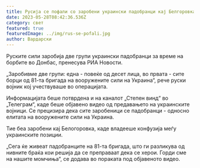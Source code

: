```yaml
---
title: Русија се пофали со заробени украински падобранци кај Белгоровка
date: 2023-05-28T08:42:36.536Z
category: свет
featured: true
featuredImage: ../img/rus-se-pofali.jpg
author: Вардарски
---
```

Руските сили заробија две групи украински падобранци за време на борбите во Донбас, пренесува РИА Новости.

„Заробивме две групи: една - повеќе од десет лица, во првата - сите борци од 81-та бригада на вооружените сили на Украина“, рече руски војник кој учествуваше во операцијата.

Информацијата беше потврдена и на каналот „Степен винд“ во „Телеграм“, каде беше објавено видео од предавањето на украинските војници. Се прецизира дека сите заробеници се падобранци - односно елитата на вооружените сили на Украина.

Тие беа заробени кај Белогоровка, каде владееше конфузија меѓу украинските позиции.

„Сега ќе живеат падобранците на 81-та бригада, што ги разликува од нивните браќа кои решија да се преправаат дека се херои. Горди сме на нашите момчиња“, се додава во пораката под објавеното видео.

<script async src="https://telegram.org/js/telegram-widget.js?22" data-telegram-post="stepnoy_veter/1153" data-width="100%"></script>